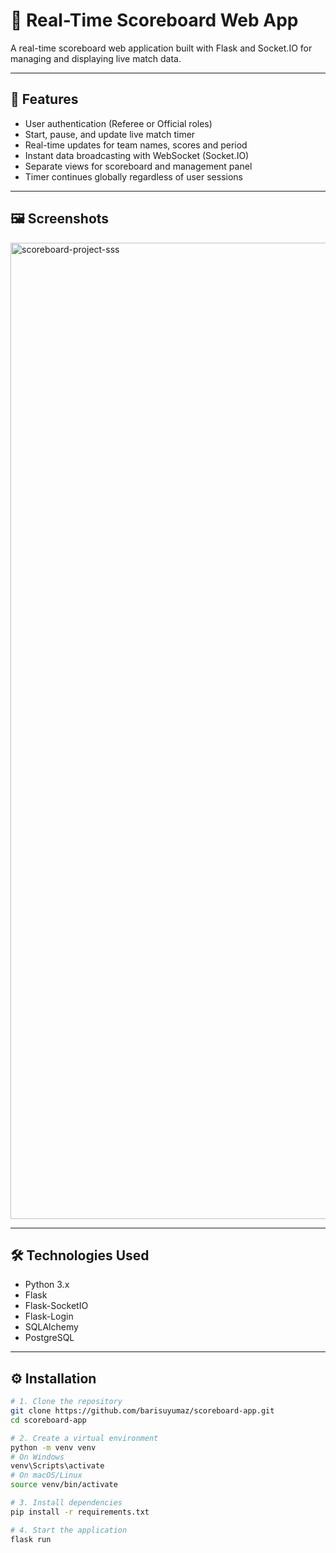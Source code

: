 # 🏀 Real-Time Scoreboard Web App

A real-time scoreboard web application built with Flask and Socket.IO for managing and displaying live match data.

---

## 🚀 Features

- User authentication (Referee or Official roles)
- Start, pause, and update live match timer
- Real-time updates for team names, scores and period
- Instant data broadcasting with WebSocket (Socket.IO)
- Separate views for scoreboard and management panel
- Timer continues globally regardless of user sessions

---

## 🖼️ Screenshots
<img width="1764" height="1562" alt="scoreboard-project-sss" src="https://github.com/user-attachments/assets/c72af7eb-08d4-49fa-83c5-d15183ae6370" />

---

## 🛠️ Technologies Used

- Python 3.x
- Flask
- Flask-SocketIO
- Flask-Login
- SQLAlchemy
- PostgreSQL

---

## ⚙️ Installation

```bash
# 1. Clone the repository
git clone https://github.com/barisuyumaz/scoreboard-app.git
cd scoreboard-app

# 2. Create a virtual environment
python -m venv venv
# On Windows
venv\Scripts\activate
# On macOS/Linux
source venv/bin/activate

# 3. Install dependencies
pip install -r requirements.txt

# 4. Start the application
flask run
